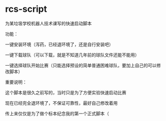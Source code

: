 # rcs-script
为某垃圾学校机器人技术课写的快速启动脚本


功能：

一键安装环境（泻药，已经退环境了，还是自行安装吧）

一键下载球队（可以下载，就是不知道几年前的球队文件还能不能用）

一键选择球队开始比赛（只能选择预设的简单普通困难球队，要加上自己的可以修改脚本）


重要说明：

这个脚本是很久之前写的，当时只是为了方便实验快速启动比赛

现在已经完全退环境了，不保证可靠性，最好自己修改着用

传上来仅仅是为了做个标本纪念我的第一个正式脚本（
